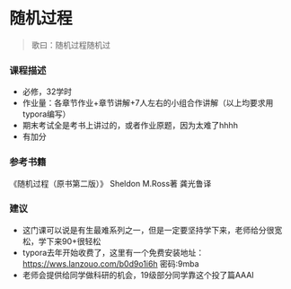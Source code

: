 # 随机过程

> 歌曰：随机过程随机过

### 课程描述

- 必修，32学时
- 作业量：各章节作业+章节讲解+7人左右的小组合作讲解（以上均要求用typora编写）
- 期末考试全是考书上讲过的，或者作业原题，因为太难了hhhh
- 有加分

### 参考书籍
《随机过程（原书第二版）》 Sheldon M.Ross著 龚光鲁译

### 建议

- 这门课可以说是有生最难系列之一，但是一定要坚持学下来，老师给分很宽松，学下来90+很轻松
- typora去年开始收费了，这里有一个免费安装地址：https://wws.lanzouo.com/b0d9o1i6h 密码:9mba
- 老师会提供给同学做科研的机会，19级部分同学靠这个投了篇AAAI
